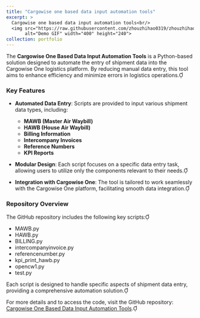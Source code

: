 ```yaml
---
title: "Cargowise one based data input automation tools"
excerpt: >
  Cargowise one based data input automation tools<br/>
  <img src="https://raw.githubusercontent.com/zhouzhihao0319/zhouzhihao.github.io/master/images/Cargowise_one_based_data_input_automation_tools.gif"
       alt="Demo GIF" width="400" height="240">
collection: portfolio
---
```

The **Cargowise One Based Data Input Automation Tools** is a Python-based solution designed to automate the entry of shipment data into the Cargowise One logistics platform. By reducing manual data entry, this tool aims to enhance efficiency and minimize errors in logistics operations.

### Key Features

- **Automated Data Entry**: Scripts are provided to input various shipment data types, including:
  - **MAWB (Master Air Waybill)**
  - **HAWB (House Air Waybill)**
  - **Billing Information**
  - **Intercompany Invoices**
  - **Reference Numbers**
  - **KPI Reports**

- **Modular Design**: Each script focuses on a specific data entry task, allowing users to utilize only the components relevant to their needs.

- **Integration with Cargowise One**: The tool is tailored to work seamlessly with the Cargowise One platform, facilitating smooth data integration.

### Repository Overview

The GitHub repository includes the following key scripts:

- MAWB.py
- HAWB.py
- BILLING.py
- intercompanyinvoice.py
- referencenumber.py
- kpi_print_hawb.py
- opencw1.py
- test.py

Each script is designed to handle specific aspects of shipment data entry, providing a comprehensive automation solution.

For more details and to access the code, visit the GitHub repository: [Cargowise One Based Data Input Automation Tools](https://github.com/zhouzhihao0319/Cargowise_one_based_datainput_automation_tools). 

